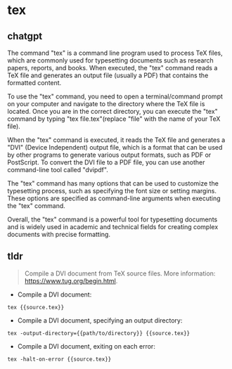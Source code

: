 # tex 
## chatgpt 
The command "tex" is a command line program used to process TeX files, which are commonly used for typesetting documents such as research papers, reports, and books. When executed, the "tex" command reads a TeX file and generates an output file (usually a PDF) that contains the formatted content.

To use the "tex" command, you need to open a terminal/command prompt on your computer and navigate to the directory where the TeX file is located. Once you are in the correct directory, you can execute the "tex" command by typing "tex file.tex"(replace "file" with the name of your TeX file).

When the "tex" command is executed, it reads the TeX file and generates a "DVI" (Device Independent) output file, which is a format that can be used by other programs to generate various output formats, such as PDF or PostScript. To convert the DVI file to a PDF file, you can use another command-line tool called "dvipdf".

The "tex" command has many options that can be used to customize the typesetting process, such as specifying the font size or setting margins. These options are specified as command-line arguments when executing the "tex" command.

Overall, the "tex" command is a powerful tool for typesetting documents and is widely used in academic and technical fields for creating complex documents with precise formatting. 

## tldr 
 
> Compile a DVI document from TeX source files.
> More information: <https://www.tug.org/begin.html>.

- Compile a DVI document:

`tex {{source.tex}}`

- Compile a DVI document, specifying an output directory:

`tex -output-directory={{path/to/directory}} {{source.tex}}`

- Compile a DVI document, exiting on each error:

`tex -halt-on-error {{source.tex}}`
